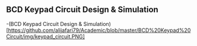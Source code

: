 ## BCD Keypad Circuit Design & Simulation

-(BCD Keypad Circuit Design & Simulation)[https://github.com/alijafari79/Academic/blob/master/BCD%20Keypad%20Circuit/img/keypad_circuit.PNG]
